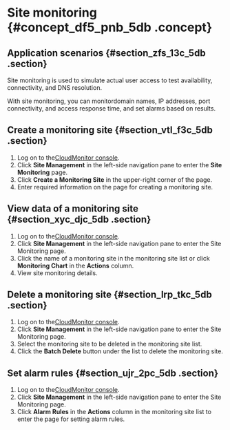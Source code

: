 # Site monitoring {#concept_df5_pnb_5db .concept}

## Application scenarios {#section_zfs_13c_5db .section}

Site monitoring is used to simulate actual user access to test availability, connectivity, and DNS resolution.

With site monitoring, you can monitordomain names, IP addresses, port connectivity, and access response time, and set alarms based on results.

## Create a monitoring site {#section_vtl_f3c_5db .section}

1.  Log on to the[CloudMonitor console](https://cms-intl.console.aliyun.com).
2.  Click **Site Management** in the left-side navigation pane to enter the **Site Monitoring** page.
3.  Click **Create a Monitoring Site** in the upper-right corner of the page.
4.  Enter required information on the page for creating a monitoring site.

## View data of a monitoring site {#section_xyc_djc_5db .section}

1.  Log on to the[CloudMonitor console](https://cms-intl.console.aliyun.com).
2.  Click **Site Management** in the left-side navigation pane to enter the Site Monitoring page.
3.  Click the name of a monitoring site in the monitoring site list or click **Monitoring Chart** in the **Actions** column.
4.  View site monitoring details.

## Delete a monitoring site {#section_lrp_tkc_5db .section}

1.  Log on to the[CloudMonitor console](https://cms-intl.console.aliyun.com).
2.  Click **Site Management** in the left-side navigation pane to enter the Site Monitoring page.
3.  Select the monitoring site to be deleted in the monitoring site list.
4.  Click the **Batch Delete** button under the list to delete the monitoring site.

## Set alarm rules {#section_ujr_2pc_5db .section}

1.  Log on to the[CloudMonitor console](https://cms-intl.console.aliyun.com).
2.  Click **Site Management** in the left-side navigation pane to enter the Site Monitoring page.
3.  Click **Alarm Rules** in the **Actions** column in the monitoring site list to enter the page for setting alarm rules.

